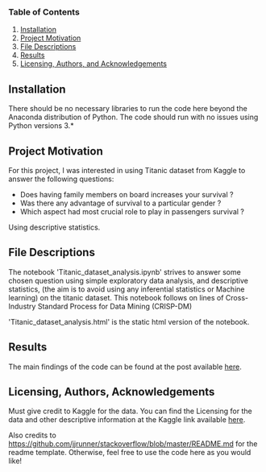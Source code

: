 
### Table of Contents

1. [Installation](#installation)
2. [Project Motivation](#motivation)
3. [File Descriptions](#files)
4. [Results](#results)
5. [Licensing, Authors, and Acknowledgements](#licensing)

## Installation <a name="installation"></a>

There should be no necessary libraries to run the code here beyond the Anaconda distribution of Python. The code should run with no issues using Python versions 3.*


## Project Motivation<a name="motivation"></a>

For this project, I was interested in using Titanic dataset from Kaggle to answer the following questions:

- Does having family members on board increases your survival ? 
- Was there any advantage of survival to a particular gender ?
- Which aspect had most crucial role to play in passengers survival ?

Using descriptive statistics.

## File Descriptions <a name="files"></a>

The notebook 'Titanic_dataset_analysis.ipynb' strives to answer some chosen question using simple exploratory data analysis, and descriptive statistics, (the aim is to avoid using any inferential statistics or Machine learning) on the titanic dataset. This notebook follows on lines of Cross-Industry Standard Process for Data Mining (CRISP-DM)

'Titanic_dataset_analysis.html' is the static html version of the notebook.

## Results<a name="results"></a>

The main findings of the code can be found at the post available [here]().

## Licensing, Authors, Acknowledgements<a name="licensing"></a>

Must give credit to Kaggle for the data.  You can find the Licensing for the data and other descriptive information at the Kaggle link available [here](https://www.kaggle.com/c/titanic/data).  

Also credits to https://github.com/jjrunner/stackoverflow/blob/master/README.md for the readme template.
Otherwise, feel free to use the code here as you would like! 
